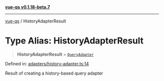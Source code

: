 [**vue-qs v0.1.18-beta.7**](../README.md)

***

[vue-qs](../README.md) / HistoryAdapterResult

# Type Alias: HistoryAdapterResult

> **HistoryAdapterResult** = [`QueryAdapter`](QueryAdapter.md)

Defined in: [adapters/history-adapter.ts:14](https://github.com/iamsomraj/vue-qs/blob/ff60e1586d4655408e5c5a224bc4b63d54bf2fc1/src/adapters/history-adapter.ts#L14)

Result of creating a history-based query adapter
